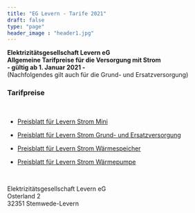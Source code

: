 ```yaml
---
title: "EG Levern - Tarife 2021"
draft: false
type: "page"
header_image : "header1.jpg"
---
```


<style>
.standartFont {
  font-size: 0.9em;
}
</style>

<DIV class="centerContent"><STRONG>Elektrizitätsgesellschaft Levern eG<BR>Allgemeine Tarifpreise
für die Versorgung mit Strom<BR>- gültig ab 1. Januar 2021 - <BR></STRONG>(Nachfolgendes
gilt auch für die Grund- und Ersatzversorgung) </DIV>

### Tarifpreise

<br>

* [Preisblatt für Levern Strom Mini](/pdf/2021-Preisblatt-Strom-Mini.pdf)

* [Preisblatt für Levern Strom Grund- und Ersatzversorgung](/pdf/2021-Preisblatt-Strom-Grund-Ersatzversorgung.pdf)

* [Preisblatt für Levern Strom Wärmespeicher](/pdf/2021-Preisblatt-Waermespeicher.pdf)

* [Preisblatt für Levern Strom Wärmepumpe](/pdf/2021-Preisblatt-Waermepumpe.pdf)


<br>

<P style="clear:both;">Elektrizitätsgesellschaft Levern eG<br />
Osterland 2<br />
32351 Stemwede-Levern</P>
